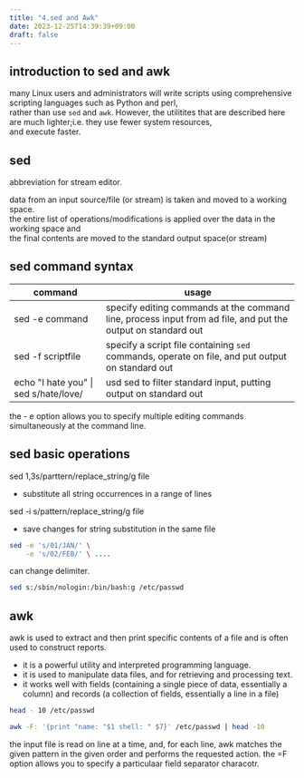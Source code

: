 ```yaml
---
title: "4.sed and Awk"
date: 2023-12-25T14:39:39+09:00
draft: false
---
```


## introduction to sed and awk

many Linux users and administrators will write scripts using comprehensive scripting languages such as Python and perl,  
rather than use `sed` and `awk`. However, the utilitites that are described here are much lighter;i.e. they use fewer system resources,  
and execute faster.

## sed

abbreviation for stream editor.

data from an input source/file (or stream) is taken and moved to a working space.  
the entire list of operations/modifications is applied over the data in the working space and  
the final contents are moved to the standard output space(or stream)

## sed command syntax

| command                               | usage                                                                                                        |
| ------------------------------------- | ------------------------------------------------------------------------------------------------------------ |
| sed -e command <filename>             | specify editing commands at the command line, process input from ad file, and put the output on standard out |
| sed -f scriptfile <filename>          | specify a script file containing `sed` commands, operate on file, and put output on standard out             |
| echo "I hate you" \| sed s/hate/love/ | usd sed to filter standard input, putting output on standard out                                             |


the - e option allows you to specify multiple editing commands simultaneously at the command line. 

## sed basic operations

sed 1,3s/parttern/replace_string/g file
- substitute all string occurrences in a range of lines

sed -i s/pattern/replace_string/g file
- save changes for string substitution in the same file

```bash
sed -e 's/01/JAN/' \
    -e 's/02/FEB/' \ ....
```

can change delimiter.
```bash
sed s:/sbin/nologin:/bin/bash:g /etc/passwd
```

## awk

awk is used to extract and then print specific contents of a file and is often used to construct reports.

- it is a powerful utility and interpreted programming language. 
- it is used to manipulate data files, and for retrieving and processing text.
- it works well with fields (containing a single piece of data, essentially a column) and records (a collection of fields, essentially a line in a file)

```bash
head - 10 /etc/passwd

awk -F: '{print "name: "$1 shell: " $7}' /etc/passwd | head -10
```

the input file is read on line at a time, and, for each line, awk matches the given pattern in the given order and performs the requested action.
the =F option allows you to specify a particulaar field separator characotr. 



